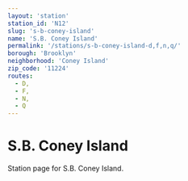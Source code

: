 ```yaml
---
layout: 'station'
station_id: 'N12'
slug: 's-b-coney-island'
name: 'S.B. Coney Island'
permalink: '/stations/s-b-coney-island-d,f,n,q/'
borough: 'Brooklyn'
neighborhood: 'Coney Island'
zip_code: '11224'
routes:
  - D,
  - F,
  - N,
  - Q
---
```

# S.B. Coney Island

Station page for S.B. Coney Island.
